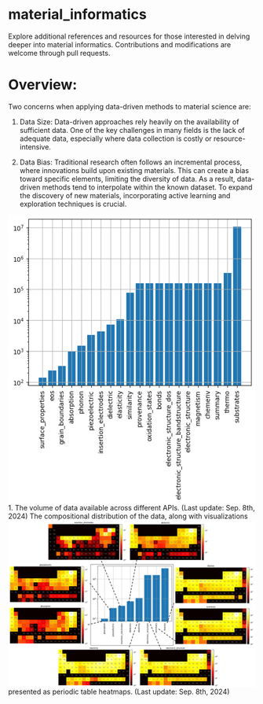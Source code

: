 # material_informatics
Explore additional references and resources for those interested in delving deeper into material informatics. Contributions and modifications are welcome through pull requests.



# Overview:
Two concerns when applying data-driven methods to material science are:

1. Data Size:
Data-driven approaches rely heavily on the availability of sufficient data. One of the key challenges in many fields is the lack of adequate data, especially where data collection is costly or resource-intensive.

2. Data Bias:
Traditional research often follows an incremental process, where innovations build upon existing materials. This can create a bias toward specific elements, limiting the diversity of data. As a result, data-driven methods tend to interpolate within the known dataset. To expand the discovery of new materials, incorporating active learning and exploration techniques is crucial.

<img style="float: left;" src="/imgs/mp_api_statistics.png">
1. The volume of data available across different APIs.
(Last update: Sep. 8th, 2024)


<img style="float: left;" src="/imgs/mp_elemental_statistics.png">
The compositional distribution of the data, along with visualizations presented as periodic table heatmaps.
(Last update: Sep. 8th, 2024)
